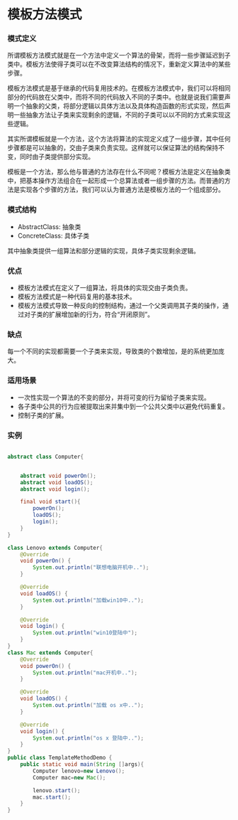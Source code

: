 # 模板方法模式


### 模式定义

   所谓模板方法模式就是在一个方法中定义一个算法的骨架，而将一些步骤延迟到子类中。模板方法使得子类可以在不改变算法结构的情况下，重新定义算法中的某些步骤。


模板方法模式是基于继承的代码复用技术的。在模板方法模式中，我们可以将相同部分的代码放在父类中，而将不同的代码放入不同的子类中。也就是说我们需要声明一个抽象的父类，将部分逻辑以具体方法以及具体构造函数的形式实现，然后声明一些抽象方法让子类来实现剩余的逻辑，不同的子类可以以不同的方式来实现这些逻辑。

其实所谓模板就是一个方法，这个方法将算法的实现定义成了一组步骤，其中任何步骤都是可以抽象的，交由子类来负责实现。这样就可以保证算法的结构保持不变，同时由子类提供部分实现。

模板是一个方法，那么他与普通的方法存在什么不同呢？模板方法是定义在抽象类中，把基本操作方法组合在一起形成一个总算法或者一组步骤的方法。而普通的方法是实现各个步骤的方法，我们可以认为普通方法是模板方法的一个组成部分。
 
 
### 模式结构

- AbstractClass: 抽象类
- ConcreteClass:  具体子类

其中抽象类提供一组算法和部分逻辑的实现，具体子类实现剩余逻辑。



### 优点

- 模板方法模式在定义了一组算法，将具体的实现交由子类负责。
- 模板方法模式是一种代码复用的基本技术。
- 模板方法模式导致一种反向的控制结构，通过一个父类调用其子类的操作，通过对子类的扩展增加新的行为，符合“开闭原则”。



### 缺点

 每一个不同的实现都需要一个子类来实现，导致类的个数增加，是的系统更加庞大。
 
 
 ### 适用场景
 
- 一次性实现一个算法的不变的部分，并将可变的行为留给子类来实现。
- 各子类中公共的行为应被提取出来并集中到一个公共父类中以避免代码重复。
- 控制子类的扩展。



### 实例


```java

abstract class Computer{


    abstract void powerOn();
    abstract void loadOS();
    abstract void login();

    final void start(){
        powerOn();
        loadOS();
        login();
    }
}

class Lenovo extends Computer{
    @Override
    void powerOn() {
        System.out.println("联想电脑开机中..");
    }

    @Override
    void loadOS() {
        System.out.println("加载win10中..");
    }

    @Override
    void login() {
        System.out.println("win10登陆中");
    }
}
class Mac extends Computer{
    @Override
    void powerOn() {
        System.out.println("mac开机中..");
    }

    @Override
    void loadOS() {
        System.out.println("加载 os x中..");
    }

    @Override
    void login() {
        System.out.println("os x 登陆中..");
    }
}
public class TemplateMethodDemo {
    public static void main(String []args){
        Computer lenovo=new Lenovo();
        Computer mac=new Mac();

        lenovo.start();
        mac.start();
    }
}




```